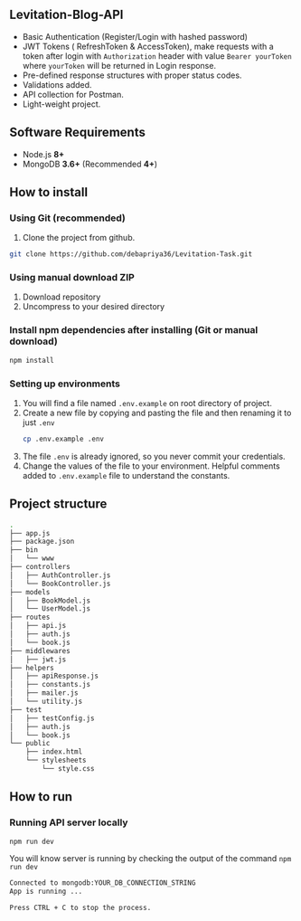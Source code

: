 ## Levitation-Blog-API

- Basic Authentication (Register/Login with hashed password)
- JWT Tokens ( RefreshToken & AccessToken), make requests with a token after login with `Authorization` header with value `Bearer yourToken` where `yourToken` will be returned in Login response.
- Pre-defined response structures with proper status codes.
- Validations added.
- API collection for Postman.
- Light-weight project.

## Software Requirements

- Node.js **8+**
- MongoDB **3.6+** (Recommended **4+**)

## How to install

### Using Git (recommended)

1.  Clone the project from github.

```bash
git clone https://github.com/debapriya36/Levitation-Task.git
```

### Using manual download ZIP

1.  Download repository
2.  Uncompress to your desired directory

### Install npm dependencies after installing (Git or manual download)

```bash
npm install
```

### Setting up environments

1.  You will find a file named `.env.example` on root directory of project.
2.  Create a new file by copying and pasting the file and then renaming it to just `.env`
    ```bash
    cp .env.example .env
    ```
3.  The file `.env` is already ignored, so you never commit your credentials.
4.  Change the values of the file to your environment. Helpful comments added to `.env.example` file to understand the constants.

## Project structure

```sh
.
├── app.js
├── package.json
├── bin
│   └── www
├── controllers
│   ├── AuthController.js
│   └── BookController.js
├── models
│   ├── BookModel.js
│   └── UserModel.js
├── routes
│   ├── api.js
│   ├── auth.js
│   └── book.js
├── middlewares
│   ├── jwt.js
├── helpers
│   ├── apiResponse.js
│   ├── constants.js
│   ├── mailer.js
│   └── utility.js
├── test
│   ├── testConfig.js
│   ├── auth.js
│   └── book.js
└── public
    ├── index.html
    └── stylesheets
        └── style.css
```

## How to run

### Running API server locally

```bash
npm run dev
```

You will know server is running by checking the output of the command `npm run dev`

```bash
Connected to mongodb:YOUR_DB_CONNECTION_STRING
App is running ...

Press CTRL + C to stop the process.
```

